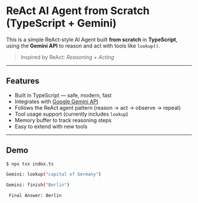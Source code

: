 #  ReAct AI Agent from Scratch (TypeScript + Gemini)

This is a simple ReAct-style AI Agent built **from scratch** in **TypeScript**, using the **Gemini API** to reason and act with tools like `lookup()`.

>  Inspired by ReAct: *Reasoning + Acting*

---

##  Features

- Built in TypeScript — safe, modern, fast
- Integrates with [Google Gemini API](https://ai.google.dev)
- Follows the ReAct agent pattern (reason → act → observe → repeat)
- Tool usage support (currently includes `lookup`)
- Memory buffer to track reasoning steps
- Easy to extend with new tools

---

##  Demo

```bash
$ npx tsx index.ts

Gemini: lookup("capital of Germany")

Gemini: finish("Berlin")

 Final Answer: Berlin

